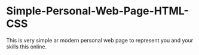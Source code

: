# Simple-Personal-Web-Page-HTML-CSS
This is very simple ar modern personal web page to represent you and your skills this online. 
